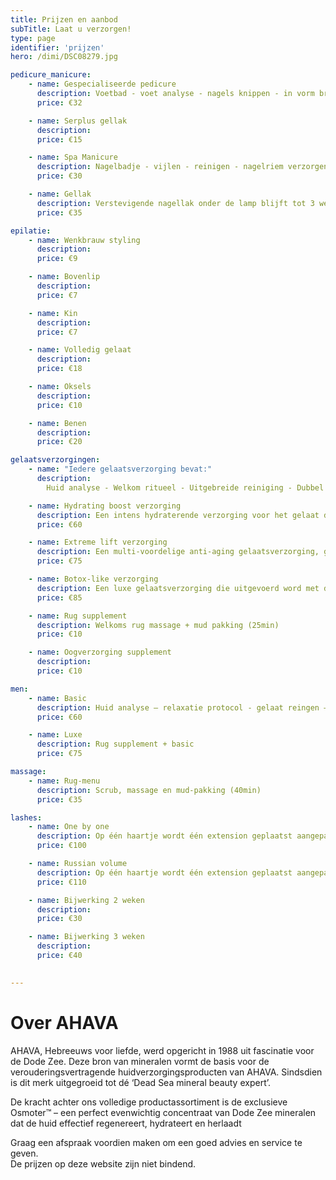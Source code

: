 ```yaml
---
title: Prijzen en aanbod
subTitle: Laat u verzorgen!
type: page
identifier: 'prijzen'
hero: /dimi/DSC08279.jpg

pedicure_manicure:
    - name: Gespecialiseerde pedicure
      description: Voetbad - voet analyse - nagels knippen - in vorm brengen - reinigen - eelt-verzorging - eventuele aandoening behandelen - scrub en voetcrème.
      price: €32

    - name: Serplus gellak
      description: 
      price: €15

    - name: Spa Manicure
      description: Nagelbadje - vijlen - reinigen - nagelriem verzorgen - scrub - masker - handcrème 
      price: €30

    - name: Gellak
      description: Verstevigende nagellak onder de lamp blijft tot 3 weken.
      price: €35

epilatie:
    - name: Wenkbrauw styling
      description:
      price: €9

    - name: Bovenlip
      description:
      price: €7

    - name: Kin
      description:
      price: €7

    - name: Volledig gelaat
      description:
      price: €18

    - name: Oksels
      description:
      price: €10

    - name: Benen
      description:
      price: €20

gelaatsverzorgingen:
    - name: "Iedere gelaatsverzorging bevat:"
      description:
        Huid analyse - Welkom ritueel - Uitgebreide reiniging - Dubbel peeling fase (mechanisch en enzymatisch) - Dubbel masker (reinigend en aangepast aan het huidprobleem) - 2 massages ( gelaat en hand, arm en schouder) - Afwerkende fase met serum, dagcrème en oogcrème

    - name: Hydrating boost verzorging
      description: Een intens hydraterende verzorging voor het gelaat die de vochtbalans van de huid vanbinnen uit hersteld, door het uniek Osmoter complex.  Deze behandeling boost de hydratatie van de huid die door de dagelijkse stress en de agressies haar levensnoodzakelijk vocht verliest. (75min)
      price: €60

    - name: Extreme lift verzorging
      description: Een multi-voordelige anti-aging gelaatsverzorging, gericht op de algemene huidverbetering. Het strijkt rimpels & fijne lijntjes glad, versterkt de stevigheid van de huid en egaliseert de teint. (75min)
      price: €75

    - name: Botox-like verzorging
      description: Een luxe gelaatsverzorging die uitgevoerd word met de top lijn van AHAVA het is een resultaat gerichte behandeling die de rimpels & fijne lijntjes in het gelaat opvult en glad strijkt. Deze behandeling versterkt de stevigheid van de huid en egaliseert de teint.  Het is een efficiënt, slim en veilig alternatief voor botox. (90min)
      price: €85

    - name: Rug supplement 
      description: Welkoms rug massage + mud pakking (25min)
      price: €10

    - name: Oogverzorging supplement 
      description: 
      price: €10

men:
    - name: Basic
      description: Huid analyse – relaxatie protocol - gelaat reingen – diep reingen – grondiger reinigen – massage – masker – serum – dagcreme
      price: €60

    - name: Luxe
      description: Rug supplement + basic
      price: €75

massage:
    - name: Rug-menu
      description: Scrub, massage en mud-pakking (40min)
      price: €35

lashes:
    - name: One by one
      description: Op één haartje wordt één extension geplaatst aangepast aan de natuurlijke wimper. Na ongeveer 3 weken worden de wimpers bijgewerkt, door de wimpercyclus verlies je haartjes en die gaatjes worden opnieuw opgevuld.
      price: €100

    - name: Russian volume
      description: Op één haartje wordt één extension geplaatst aangepast aan de natuurlijke wimper en afhankelijk van u wens. Na ongeveer 3 weken worden de wimpers bijgewerkt, door de wimpercyclus verlies je haartjes en die gaatjes worden opnieuw opgevuld.
      price: €110

    - name: Bijwerking 2 weken
      description:
      price: €30

    - name: Bijwerking 3 weken
      description:
      price: €40
    

---
```


# Over AHAVA 
AHAVA, Hebreeuws voor liefde, werd opgericht in 1988 uit fascinatie voor de Dode Zee. Deze bron van mineralen vormt de basis voor de verouderingsvertragende huidverzorgingsproducten van AHAVA. Sindsdien is dit merk uitgegroeid tot dé ‘Dead Sea mineral beauty expert’. 

De kracht achter ons volledige productassortiment is de exclusieve Osmoter™ – een perfect evenwichtig concentraat van Dode Zee mineralen dat de huid effectief regenereert, hydrateert en herlaadt


Graag een afspraak voordien maken om een goed advies en service te geven.  
De prijzen op deze website zijn niet bindend.
